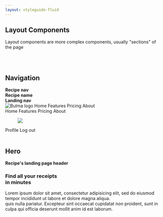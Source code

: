 ```yaml
---
layout: styleguide-fluid
---
```

<section>
  <div class="intro container">
    <h1 class="title is-1">Layout Components</h1>
    <p>Layout components are more complex components, usually "sections" of the page</p>
  </div>
  <br>
  <br>
  <div class="container">
    <h2 class="title is-2">Navigation</h2>
    <strong>Recipe nav</strong>
  </div>
  <div class="component-container">
    <nav class="nav has-shadow">
      <div class="container">
        <div class="nav-left">
          <a class="nav-item">
            <strong>Recipe name</strong>
          </a>
        </div>
      </div>
    </nav>
  </div>
  <div class="container">
    <strong>Landing nav</strong>
  </div>
  <div class="component-container">
    <nav class="nav has-shadow">
      <div class="container">
        <div class="nav-left">
          <a class="nav-item">
            <img src="http://bulma.io/images/bulma-logo.png" alt="Bulma logo">
          </a>
          <a class="nav-item is-tab is-hidden-mobile is-active">Home</a>
          <a class="nav-item is-tab is-hidden-mobile">Features</a>
          <a class="nav-item is-tab is-hidden-mobile">Pricing</a>
          <a class="nav-item is-tab is-hidden-mobile">About</a>
        </div>
        <span class="nav-toggle">
          <span></span>
          <span></span>
          <span></span>
        </span>
        <div class="nav-right nav-menu">
          <a class="nav-item is-tab is-hidden-tablet is-active">Home</a>
          <a class="nav-item is-tab is-hidden-tablet">Features</a>
          <a class="nav-item is-tab is-hidden-tablet">Pricing</a>
          <a class="nav-item is-tab is-hidden-tablet">About</a>
          <a class="nav-item is-tab">
            <figure class="image is-16x16" style="margin-right: 8px;">
              <img src="http://bulma.io/images/jgthms.png">
            </figure>
            Profile
          </a>
          <a class="nav-item is-tab">Log out</a>
        </div>
      </div>
    </nav>
  </div>
</section>
<section>
  <div class="container">
    <br>
    <h2 class="title is-2">Hero</h2>
    <strong>Recipe's landing page header</strong>
  </div>
  <div class="component-container">
    <section class="hero hero-recipe is-large" style="background-image: url('https://placeholdit.imgix.net/~text?txtsize=33&txt=1920%C3%971080&w=1920&h=1080')">
      <div class="hero-body">
        <div class="container">
          <div class="columns">
            <div class="column is-4">
              <h1 class="title is-2">Find all your receipts <br> in minutes</h1>
              <p class="is-4">Lorem ipsum dolor sit amet, consectetur adipisicing elit, sed do eiusmod tempor incididunt ut labore et dolore magna aliqua. <br>
                quis  nulla pariatur. Excepteur sint occaecat cupidatat non proident, sunt in culpa qui officia deserunt mollit anim id est laborum.</p>
            </div>
          </div>
        </div>
      </div>
    </section>
  </div>
</section>
